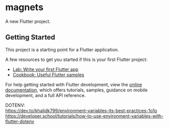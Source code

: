 # magnets

A new Flutter project.

## Getting Started

This project is a starting point for a Flutter application.

A few resources to get you started if this is your first Flutter project:

- [Lab: Write your first Flutter app](https://docs.flutter.dev/get-started/codelab)
- [Cookbook: Useful Flutter samples](https://docs.flutter.dev/cookbook)

For help getting started with Flutter development, view the
[online documentation](https://docs.flutter.dev/), which offers tutorials,
samples, guidance on mobile development, and a full API reference.

DOTENV:  
https://dev.to/khalidk799/environment-variables-its-best-practices-1o1o
https://developer.school/tutorials/how-to-use-environment-variables-with-flutter-dotenv